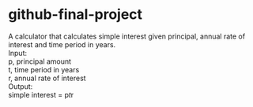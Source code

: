 # github-final-project
A calculator that calculates simple interest given principal, annual rate of interest and time period in years.<br />
Input:<br />
   p, principal amount<br />
   t, time period in years<br />
   r, annual rate of interest<br />
Output: <br />
   simple interest = p*t*r
